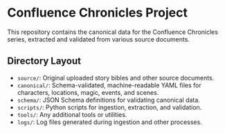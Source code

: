 # Confluence Chronicles Project

This repository contains the canonical data for the Confluence Chronicles series, extracted and validated from various source documents.

## Directory Layout

- `source/`: Original uploaded story bibles and other source documents.
- `canonical/`: Schema-validated, machine-readable YAML files for characters, locations, magic, events, and scenes.
- `schema/`: JSON Schema definitions for validating canonical data.
- `scripts/`: Python scripts for ingestion, extraction, and validation.
- `tools/`: Any additional tools or utilities.
- `logs/`: Log files generated during ingestion and other processes.

